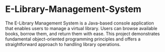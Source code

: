 # E-Library-Management-System
The E-Library Management System is a Java-based console application that enables users to manage a virtual library. Users can browse available books, borrow them, and return them with ease. This project demonstrates fundamental object-oriented programming principles and offers a straightforward approach to handling library operations.
